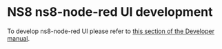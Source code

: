 # NS8 ns8-node-red UI development

To develop ns8-node-red UI please refer to [this section of the Developer manual](https://nethserver.github.io/ns8-core/ui/modules/#module-ui-development).
